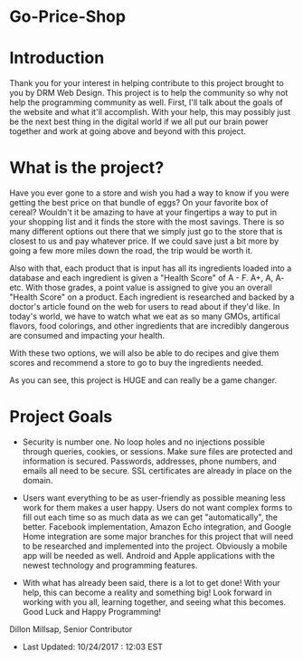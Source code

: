 # Go-Price-Shop

# Introduction
Thank you for your interest in helping contribute to this project brought to you by DRM Web Design.  This project is to help the community so why not help the programming community as well.  First, I'll talk about the goals of the website and what it'll accomplish.  With your help, this may possibly just be the next best thing in the digital world if we all put our brain power together and work at going above and beyond with this project.

# What is the project?
Have you ever gone to a store and wish you had a way to know if you were getting the best price on that bundle of eggs?  On your favorite box of cereal?  Wouldn't it be amazing to have at your fingertips a way to put in your shopping list and it finds the store with the most savings.  There is so many different options out there that we simply just go to the store that is closest to us and pay whatever price.  If we could save just a bit more by going a few more miles down the road, the trip would be worth it.  

Also with that, each product that is input has all its ingredients loaded into a database and each ingredient is given a "Health Score" of A - F.  A+, A, A- etc.  With those grades, a point value is assigned to give you an overall "Health Score" on a product.  Each ingredient is researched and backed by a doctor's article found on the web for users to read about if they'd like.  In today's world, we have to watch what we eat as so many GMOs, artifical flavors, food colorings, and other ingredients that are incredibly dangerous are consumed and impacting your health.  

With these two options, we will also be able to do recipes and give them scores and recommend a store to go to buy the ingredients needed.

As you can see, this project is HUGE and can really be a game changer.

# Project Goals
- Security is number one.  No loop holes and no injections possible through queries, cookies, or sessions.  Make sure files are protected and information is secured.  Passwords, addresses, phone numbers, and emails all need to be secure.  SSL certificates are already in place on the domain.

- Users want everything to be as user-friendly as possible meaning less work for them makes a user happy.  Users do not want complex forms to fill out each time so as much data as we can get "automatically", the better.  Facebook implementation, Amazon Echo integration, and Google Home integration are some major branches for this project that will need to be researched and implemented into the project.  Obviously a mobile app will be needed as well.  Android and Apple applications with the newest technology and programming features.  

- With what has already been said, there is a lot to get done!  With your help, this can become a reality and something big!  Look forward in working with you all, learning together, and seeing what this becomes.  Good Luck and Happy Programming!

Dillon Millsap, Senior Contributor
- Last Updated: 10/24/2017 : 12:03 EST
